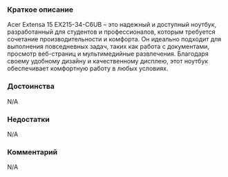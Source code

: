 ### **Краткое описание**
Acer Extensa 15 EX215-34-C6UB – это надежный и доступный ноутбук, разработанный для студентов и профессионалов, которым требуется сочетание производительности и комфорта. Он идеально подходит для выполнения повседневных задач, таких как работа с документами, просмотр веб-страниц и мультимедийные развлечения. Благодаря своему удобному дизайну и качественному дисплею, этот ноутбук обеспечивает комфортную работу в любых условиях.

### **Достоинства**
N/A

### **Недостатки**
N/A

### **Комментарий**
N/A
